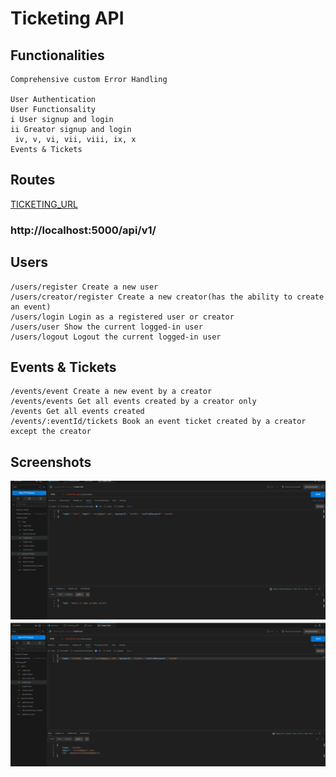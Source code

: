# Ticketing API

## Functionalities

```
Comprehensive custom Error Handling

User Authentication
User Functionsality
i User signup and login
ii Greator signup and login
 iv, v, vi, vii, viii, ix, x
Events & Tickets
```

## Routes

[TICKETING_URL](http://localhost:5000/api/v1/)

### http://localhost:5000/api/v1/

## Users

```
/users/register Create a new user
/users/creator/register Create a new creator(has the ability to create an event)
/users/login Login as a registered user or creator
/users/user Show the current logged-in user
/users/logout Logout the current logged-in user
```

## Events & Tickets

```
/events/event Create a new event by a creator
/events/events Get all events created by a creator only
/events Get all events created
/events/:eventId/tickets Book an event ticket created by a creator except the creator
```

## Screenshots

![](../screenshots/postman_testing.png)
![](../screenshots/create_user.png)
